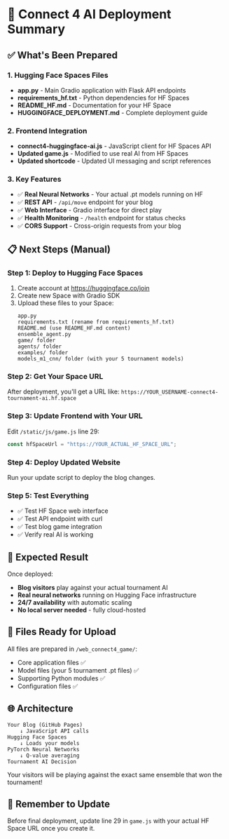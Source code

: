 # 🚀 Connect 4 AI Deployment Summary

## ✅ What's Been Prepared

### 1. Hugging Face Spaces Files
- **app.py** - Main Gradio application with Flask API endpoints
- **requirements_hf.txt** - Python dependencies for HF Spaces
- **README_HF.md** - Documentation for your HF Space
- **HUGGINGFACE_DEPLOYMENT.md** - Complete deployment guide

### 2. Frontend Integration
- **connect4-huggingface-ai.js** - JavaScript client for HF Spaces API
- **Updated game.js** - Modified to use real AI from HF Spaces
- **Updated shortcode** - Updated UI messaging and script references

### 3. Key Features
- ✅ **Real Neural Networks** - Your actual .pt models running on HF
- ✅ **REST API** - `/api/move` endpoint for your blog
- ✅ **Web Interface** - Gradio interface for direct play
- ✅ **Health Monitoring** - `/health` endpoint for status checks
- ✅ **CORS Support** - Cross-origin requests from your blog

## 📋 Next Steps (Manual)

### Step 1: Deploy to Hugging Face Spaces
1. Create account at https://huggingface.co/join
2. Create new Space with Gradio SDK
3. Upload these files to your Space:
   ```
   app.py
   requirements.txt (rename from requirements_hf.txt)
   README.md (use README_HF.md content)
   ensemble_agent.py
   game/ folder
   agents/ folder
   examples/ folder
   models_m1_cnn/ folder (with your 5 tournament models)
   ```

### Step 2: Get Your Space URL
After deployment, you'll get a URL like:
`https://YOUR_USERNAME-connect4-tournament-ai.hf.space`

### Step 3: Update Frontend with Your URL
Edit `/static/js/game.js` line 29:
```javascript
const hfSpaceUrl = "https://YOUR_ACTUAL_HF_SPACE_URL";
```

### Step 4: Deploy Updated Website
Run your update script to deploy the blog changes.

### Step 5: Test Everything
- ✅ Test HF Space web interface
- ✅ Test API endpoint with curl
- ✅ Test blog game integration
- ✅ Verify real AI is working

## 🎯 Expected Result

Once deployed:
- **Blog visitors** play against your actual tournament AI
- **Real neural networks** running on Hugging Face infrastructure  
- **24/7 availability** with automatic scaling
- **No local server needed** - fully cloud-hosted

## 🔧 Files Ready for Upload

All files are prepared in `/web_connect4_game/`:
- Core application files ✅
- Model files (your 5 tournament .pt files) ✅
- Supporting Python modules ✅
- Configuration files ✅

## 🌐 Architecture

```
Your Blog (GitHub Pages)
    ↓ JavaScript API calls
Hugging Face Spaces
    ↓ Loads your models
PyTorch Neural Networks
    ↓ Q-value averaging
Tournament AI Decision
```

Your visitors will be playing against the exact same ensemble that won the tournament!

## 📝 Remember to Update

Before final deployment, update line 29 in `game.js` with your actual HF Space URL once you create it.